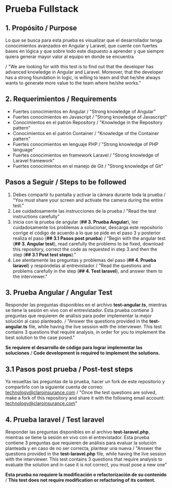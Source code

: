 # Prueba Fullstack

## 1. Propósito / Purpose

Lo que se busca para esta prueba es visualizar que el desarrollador tenga conocimientos avanzados en
Angular y Laravel, que cuente con fuertes bases en lógica y que sobre todo este dispuesto a aprender 
y que siempre quiera generar mayor valor al equipo en donde se encuentra

/ "We are looking for with this test is to find out that the developer has advanced knowledge in Angular and Laravel.
Moreover, that the developer has a strong foundation in logic, is willing to learn 
and that he/she always wants to generate more value to the team where he/she works."


## 2. Requerimientos / Requirements

- Fuertes conocimientos en Angular / "Strong knowledge of Angular"
- Fuertes conocimientos en Javascript / "Strong knowledge of Javascript"
- Conocimientos en el patrón Repository / "Knowledge in the Repository pattern"
- Conocimientos en el patrón Container / "Knowledge of the Container pattern" 
- Fuertes conocimientos en lenguaje PHP / "Strong knowledge of PHP language"
- Fuertes conocimientos en framework Laravel / "Strong knowledge of Laravel framework"
- Fuertes conocimientos en el manejo de Git / "Strong knowledge of Git"


## Pasos a Seguir / Steps to be followed

1. Debes compartir tu pantalla y activar la cámara durante toda la prueba / "You must share your screen and activate the camera during the entire test."
2. Lee cuidadosamente las instrucciones de la prueba / "Read the test instructions carefully"
3. inicia con la prueba de angular (**## 3. Prueba Angular**), lee cuidadosamente los problemas a solucionar,
 descarga este repositorio corrige el código de acuerdo a lo que se pide en el paso 3 y posterior realiza
 el paso (**## 3.1 Pasos post prueba**) / "Begin with the angular test (**## 3. Angular test**), read carefully the problems to be fixed,
 download this repository, correct the code as requested in step 3 and then the step (**## 3.1 Post test steps**)."
4. Lee atentamente las preguntas y problemas del paso (**## 4. Prueba laravel**) y respóndelas al entrevistador / "Read the questions and problems carefully in the step (**## 4. Test laravel**), and answer them to the interviewer."

## 3. Prueba Angular / Angular Test

Responder las preguntas disponibles en el archivo **test-angular.ts**, mientras se tiene la sesión en vivo con el entrevistador. 
Esta prueba contiene 3 preguntas que requieren de análisis para poder implementar la mejor solución al caso planteado. / "Answer the questions provided in the **test-angular.ts** file, while having the live session with the interviewer. 
This test contains 3 questions that require analysis, in order for you to implement the best solution to the case posed."

**Se requiere el desarrollo de código para lograr implementar las soluciones**
/ **Code development is required to implement the solutions.**

## 3.1 Pasos post prueba / Post-test steps

Ya resueltas las preguntas de la prueba, hacer un fork de este repositorio y compartirlo con la siguiente cuenta de correo: technology@claroinsurance.com / "Once the test questions are solved, make a fork of this repository and share it with the following email account: technology@claroinsurance.com"


## 4. Prueba laravel / Test laravel

Responder las preguntas disponibles en el archivo **test-laravel.php**, mientras se tiene la sesión en vivo con el entrevistador.
 Esta prueba contiene 3 preguntas que requieren de análisis para evaluar la solución planteada y en caso de no ser correcta, 
 plantear una nueva / "Answer the questions provided in the **test-laravel.php** file, while having the live session with the interviewer.
 This test contains 3 questions that require analysis to evaluate the solution and in case it is not correct, 
 you must pose a new one"

**Esta prueba no requiere la modificación o refactorización de su contenido**
/ **This test does not require modification or refactoring of its content.**
